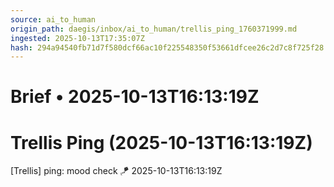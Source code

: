 ```yaml
---
source: ai_to_human
origin_path: daegis/inbox/ai_to_human/trellis_ping_1760371999.md
ingested: 2025-10-13T17:35:07Z
hash: 294a94540fb71d7f580dcf66ac10f225548350f53661dfcee26c2d7c8f725f28
---
```

# Brief • 2025-10-13T16:13:19Z

# Trellis Ping (2025-10-13T16:13:19Z)

[Trellis] ping: mood check 🪁 2025-10-13T16:13:19Z

